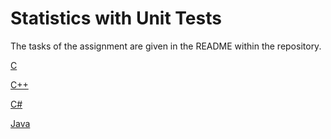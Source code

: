 # Statistics with Unit Tests

The tasks of the assignment are given in the README within the repository.


[C](https://classroom.github.com/a/vg8xrIuR)

[C++](https://classroom.github.com/a/xsrxSgM9)

[C#](https://classroom.github.com/a/7H7uzYvf)

[Java](https://classroom.github.com/a/6NFhQoNP)


